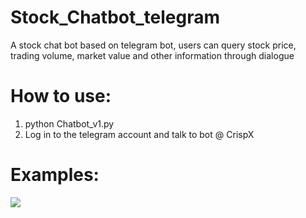 # Stock_Chatbot_telegram
A stock chat bot based on telegram bot, users can query stock price, trading volume, market value and other information through dialogue


# How to use:
1. python Chatbot_v1.py
2. Log in to the telegram account and talk to bot @ CrispX



# Examples:

<img src=https://github.com/Cokebear7/Stock_Chatbot_telegram/blob/master/result1.jpg) wodth=375 >

